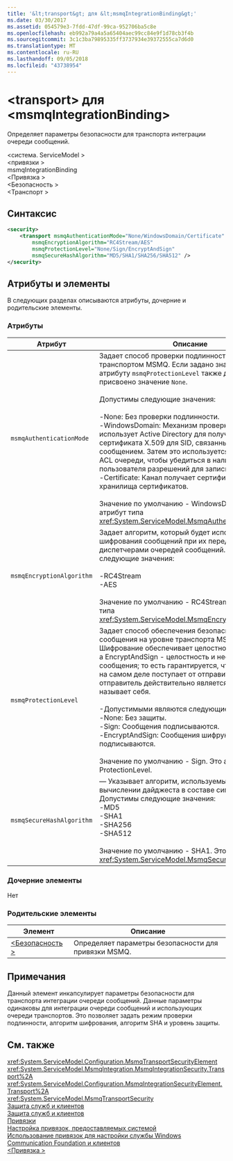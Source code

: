 ```yaml
---
title: '&lt;transport&gt; для &lt;msmqIntegrationBinding&gt;'
ms.date: 03/30/2017
ms.assetid: 054579e3-7fdd-47df-99ca-952706ba5c8e
ms.openlocfilehash: eb992a79a4a5a65404aec99cc84e9f1d78cb3f4b
ms.sourcegitcommit: 3c1c3ba79895335ff3737934e39372555ca7d6d0
ms.translationtype: MT
ms.contentlocale: ru-RU
ms.lasthandoff: 09/05/2018
ms.locfileid: "43738954"
---
```

# <a name="lttransportgt-of-ltmsmqintegrationbindinggt"></a>&lt;transport&gt; для &lt;msmqIntegrationBinding&gt;
Определяет параметры безопасности для транспорта интеграции очереди сообщений.  
  
 \<система. ServiceModel >  
\<привязки >  
msmqIntegrationBinding  
\<Привязка >  
\<Безопасность >  
\<Транспорт >  
  
## <a name="syntax"></a>Синтаксис  
  
```xml  
<security>  
    <transport msmqAuthenticationMode="None/WindowsDomain/Certificate"  
        msmqEncryptionAlgorithm="RC4Stream/AES"  
        msmqProtectionLevel="None/Sign/EncryptAndSign"  
        msmqSecureHashAlgorithm="MD5/SHA1/SHA256/SHA512" />  
</security>  
```  
  
## <a name="attributes-and-elements"></a>Атрибуты и элементы  
 В следующих разделах описываются атрибуты, дочерние и родительские элементы.  
  
### <a name="attributes"></a>Атрибуты  
  
|Атрибут|Описание|  
|---------------|-----------------|  
|`msmqAuthenticationMode`|Задает способ проверки подлинности сообщения транспортом MSMQ. Если задано значение `None`, атрибуту `msmqProtectionLevel` также должно быть присвоено значение `None`.<br /><br /> Допустимы следующие значения:<br /><br /> -None: Без проверки подлинности.<br />-WindowsDomain: Механизм проверки подлинности использует Active Directory для получения сертификата X.509 для SID, связанный с сообщением. Затем это используется для проверки ACL очереди, чтобы убедиться в наличии у пользователя разрешений для записи в очередь.<br />-Certificate: Канал получает сертификат из хранилища сертификатов.<br /><br /> Значение по умолчанию - WindowsDomain. Это атрибут типа <xref:System.ServiceModel.MsmqAuthenticationMode>.|  
|`msmqEncryptionAlgorithm`|Задает алгоритм, который будет использоваться для шифрования сообщений при их передаче между диспетчерами очередей сообщений. Допустимы следующие значения:<br /><br /> -RC4Stream<br />-AES<br /><br /> Значение по умолчанию - RC4Stream. Это атрибут типа <xref:System.ServiceModel.MsmqEncryptionAlgorithm>.|  
|`msmqProtectionLevel`|Задает способ обеспечения безопасности сообщения на уровне транспорта MSMQ. Шифрование обеспечивает целостность сообщения, а EncryptAndSign - целостность и неотрекаемость сообщения; то есть гарантируется, что сообщение на самом деле поступает от отправителя, и отправитель действительно является тем, кем называет себя.<br /><br /> -Допустимыми являются следующие:<br />-None: Без защиты.<br />-Sign: Сообщения подписываются.<br />-EncryptAndSign: Сообщения шифруются и подписываются.<br /><br /> Значение по умолчанию - Sign. Это атрибут типа ProtectionLevel.|  
|`msmqSecureHashAlgorithm`|— Указывает алгоритм, используемый при вычислении дайджеста в составе сигнатур. Допустимы следующие значения:<br />-MD5<br />-SHA1<br />-SHA256<br />-SHA512<br /><br /> Значение по умолчанию - SHA1. Это атрибут типа <xref:System.ServiceModel.MsmqSecureHashAlgorithm>.|  
  
### <a name="child-elements"></a>Дочерние элементы  
 Нет  
  
### <a name="parent-elements"></a>Родительские элементы  
  
|Элемент|Описание|  
|-------------|-----------------|  
|[\<Безопасность >](../../../../../docs/framework/configure-apps/file-schema/wcf/security-of-basichttpbinding.md)|Определяет параметры безопасности для привязки MSMQ.|  
  
## <a name="remarks"></a>Примечания  
 Данный элемент инкапсулирует параметры безопасности для транспорта интеграции очереди сообщений. Данные параметры одинаковы для интеграции очереди сообщений и использующих очереди транспортов. Это позволяет задать режим проверки подлинности, алгоритм шифрования, алгоритм SHA и уровень защиты.  
  
## <a name="see-also"></a>См. также  
 <xref:System.ServiceModel.Configuration.MsmqTransportSecurityElement>  
 <xref:System.ServiceModel.MsmqIntegration.MsmqIntegrationSecurity.Transport%2A>  
 <xref:System.ServiceModel.Configuration.MsmqIntegrationSecurityElement.Transport%2A>  
 <xref:System.ServiceModel.MsmqTransportSecurity>  
 [Защита служб и клиентов](../../../../../docs/framework/wcf/feature-details/securing-services-and-clients.md)  
 [Защита служб и клиентов](../../../../../docs/framework/wcf/feature-details/securing-services-and-clients.md)  
 [Привязки](../../../../../docs/framework/wcf/bindings.md)  
 [Настройка привязок, предоставляемых системой](../../../../../docs/framework/wcf/feature-details/configuring-system-provided-bindings.md)  
 [Использование привязок для настройки службы Windows Communication Foundation и клиентов](https://msdn.microsoft.com/library/bd8b277b-932f-472f-a42a-b02bb5257dfb)  
 [\<Привязка >](../../../../../docs/framework/misc/binding.md)
